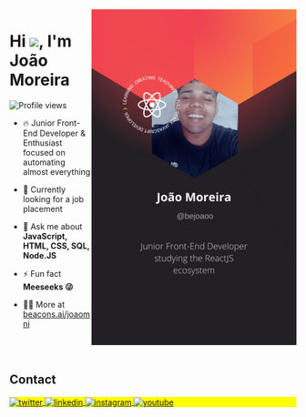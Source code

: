 <img align="right" height="590em" src="https://raw.githubusercontent.com/bejoaoo/bejoaoo/master/assets/card-perfil.png"/>
<h1 align="left">Hi <img src="https://raw.githubusercontent.com/kaueMarques/kaueMarques/master/hi.gif" height="30px">, I'm João Moreira</h1>
<p align="left"> <img src="https://komarev.com/ghpvc/?username=bejoaoo&color=yellow" alt="Profile views" /> </p>

- 🔥 Junior Front-End Developer & Enthusiast focused on automating almost everything 

- 🔭 Currently looking for a job placement

<!-- ▶️ I (not) regularly post videos on [youtube.com/bejoaoo](https://www.youtube.com/channel/UCmMlUb-ZP6LrMX0IC1G5Hzw) -->

- 💬 Ask me about **JavaScript, HTML, CSS, SQL, Node.JS**

- ⚡ Fun fact **Meeseeks 😜**

- 👨‍💻 More at [beacons.ai/joaomni](https://beacons.ai/joaomni)

<!--

<br><br>

## 🛠 &nbsp;Tech Stack

![JavaScript](https://img.shields.io/badge/-JavaScript-05122A?style=flat&logo=javascript)&nbsp;
![Node.js](https://img.shields.io/badge/-Node.js-05122A?style=flat&logo=node.js)&nbsp;
![HTML](https://img.shields.io/badge/-HTML-05122A?style=flat&logo=HTML5)&nbsp;
![CSS](https://img.shields.io/badge/-CSS-05122A?style=flat&logo=CSS3&logoColor=1572B6)&nbsp;
![React](https://img.shields.io/badge/-React-05122A?style=flat&logo=react)&nbsp;
![Git](https://img.shields.io/badge/-Git-05122A?style=flat&logo=git)&nbsp;
![GitHub](https://img.shields.io/badge/-GitHub-05122A?style=flat&logo=github)&nbsp;
![Markdown](https://img.shields.io/badge/-Markdown-05122A?style=flat&logo=markdown)&nbsp;
![Visual Studio Code](https://img.shields.io/badge/-Visual%20Studio%20Code-05122A?style=flat&logo=visual-studio-code&logoColor=007ACC)&nbsp;
![PostgreSQL](https://img.shields.io/badge/-PostgreSQL-05122A?style=flat&logo=postgresql)&nbsp;
![SQLite](https://img.shields.io/badge/-SQLite-05122A?style=flat&logo=sqlite)&nbsp;

<br><br>

## ⚙️ &nbsp;GitHub Analytics

<p align="left">
<img width="530em" src="https://github-readme-stats.vercel.app/api?username=maykbrito&show_icons=true&theme=vision-friendly-dark" alt="maykbrito's stats"/>
<img width="530em" src="https://github-readme-stats.vercel.app/api/top-langs/?username=maykbrito&layout=compact&theme=vision-friendly-dark" alt="maykbrito's most languages"/>
</p>
-->

<br><br>

## Contact

<p align="left" style="background:yellow">
<a href="https://twitter.com/joaomni" target="_blank">
  <img align="center" src="https://img.shields.io/badge/-joaomni-05122A?style=flat&logo=twitter" alt="twitter"/>  
</a>
<a href="https://linkedin.com/in/joaomni" target="_blank">
  <img align="center" src="https://img.shields.io/badge/-joaomni-05122A?style=flat&logo=linkedin" alt="linkedin"/>
</a>
<a href="https://instagram.com/joaomni" target="_blank">
 <img align="center" src="https://img.shields.io/badge/-joaomni-05122A?style=flat&logo=instagram" alt="instagram"/>
</a>
<a href="https://www.youtube.com/channel/UCmMlUb-ZP6LrMX0IC1G5Hzw" target="_blank">
 <img align="center" src="https://img.shields.io/badge/-joaomni-05122A?style=flat&logo=youtube" alt="youtube"/>
</a>
</p>

<!--

<img width="490em" src="https://github-readme-twitter-gazf.vercel.app/api?id=maykbrito&layout=wide&show_reply=off&show_retweet=off" />


**maykbrito/maykbrito** is a ✨ _special_ ✨ repository because its `README.md` (this file) appears on your GitHub profile.

Here are some ideas to get you started:

- 🔭 I’m currently working on ...
- 🌱 I’m currently learning ...
- 👯 I’m looking to collaborate on ...
- 🤔 I’m looking for help with ...
- 💬 Ask me about ...
- 📫 How to reach me: ...
- 😄 Pronouns: ...
- ⚡ Fun fact: ...
-->
